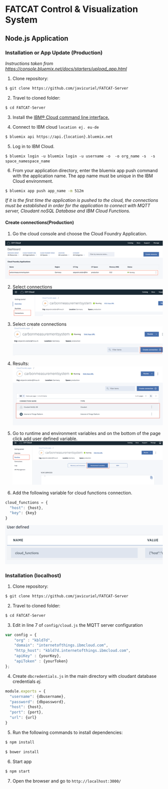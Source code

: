 # FATCAT Control & Visualization System
## Node.js Application

### **Installation or App Update (Production)**
*Instructions taken from https://console.bluemix.net/docs/starters/upload_app.html*

1. Clone repository:
```bash
$ git clone https://github.com/javicuriel/FATCAT-Server
```
2. Travel to cloned folder:
```bash
$ cd FATCAT-Server
```

3. Install the [IBM® Cloud command line interface.](http://clis.ng.bluemix.net/ui/home.html)

4. Connect to IBM cloud `location ej. eu-de`
```bash
$ bluemix api https://api.{location}.bluemix.net
```
5. Log in to IBM Cloud.
```
$ bluemix login -u bluemix login -u username -o  -o org_name -s  -s space_namespace_name
```
6. From your application directory, enter the bluemix app push command with the application name. The app name must be unique in the IBM Cloud environment.
```bash
$ bluemix app push app_name -m 512m
```

*If it is the first time the application is pushed to the cloud, the connections must be established in order for the application to connect with MQTT server, Cloudant noSQL Database and IBM Cloud Functions.*
#### **Create connections(Production)**
1. Go the cloud console and choose the Cloud Foundry Application.

![text](./extras/1.png)

2. Select connections
![text](./extras/2.png)

3. Select create connections
![text](./extras/3.png)

4. Results:
![text](./extras/4.png)

5. Go to runtime and environment variables and on the bottom of the page click add user defined variable.
![text](./extras/5.png)

6. Add the following variable for cloud functions connection.
```javascript
cloud_functions = {
  "host": {host},
  "key": {key}
}
```
![text](./extras/6.png)


### **Installation (localhost)**
1. Clone repository:
```bash
$ git clone https://github.com/javicuriel/FATCAT-Server
```
2. Travel to cloned folder:
```bash
$ cd FATCAT-Server
```
3. Edit in line 7 of `config/cloud.js` the MQTT server configuration
```javascript
var config = {
    "org" : "kbld7d",
    "domain": "internetofthings.ibmcloud.com",
    "http_host": "kbld7d.internetofthings.ibmcloud.com",
    "apiKey" : {yourKey},
    "apiToken" : {yourToken}
};
```
4. Create `dbcredentials.js` in the main directory with cloudant database credentials
*ej.*
```javascript
module.exports = {
  "username": {dbusername},
  "password": {dbpassword},
  "host": {host},
  "port": {port},
  "url": {url}
}
```
5. Run the following commands to install dependencies:
```bash
$ npm install
```
```bash
$ bower install
```
6. Start app
```bash
$ npm start
```
7. Open the browser and go to `http://localhost:3000/`
